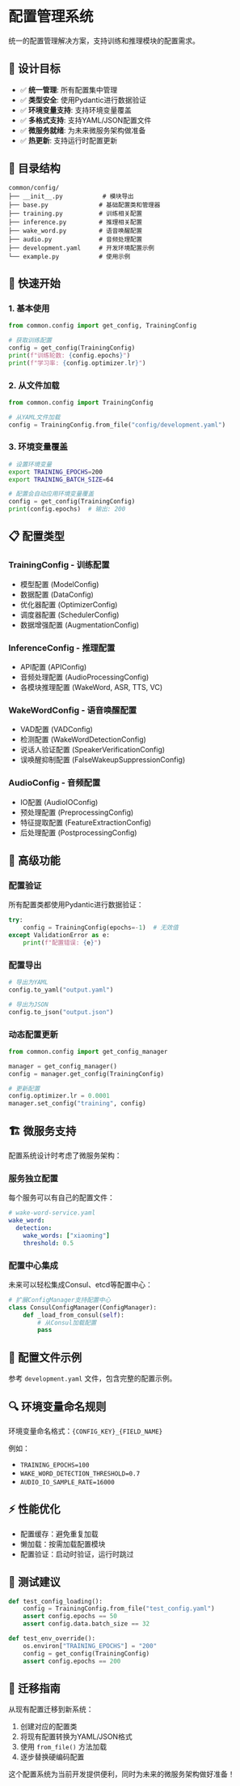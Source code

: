 # 配置管理系统

统一的配置管理解决方案，支持训练和推理模块的配置需求。

## 🎯 **设计目标**

- ✅ **统一管理**: 所有配置集中管理
- ✅ **类型安全**: 使用Pydantic进行数据验证
- ✅ **环境变量支持**: 支持环境变量覆盖
- ✅ **多格式支持**: 支持YAML/JSON配置文件
- ✅ **微服务就绪**: 为未来微服务架构做准备
- ✅ **热更新**: 支持运行时配置更新

## 📁 **目录结构**

```
common/config/
├── __init__.py           # 模块导出
├── base.py              # 基础配置类和管理器
├── training.py          # 训练相关配置
├── inference.py         # 推理相关配置  
├── wake_word.py         # 语音唤醒配置
├── audio.py             # 音频处理配置
├── development.yaml     # 开发环境配置示例
└── example.py           # 使用示例
```

## 🚀 **快速开始**

### 1. 基本使用

```python
from common.config import get_config, TrainingConfig

# 获取训练配置
config = get_config(TrainingConfig)
print(f"训练轮数: {config.epochs}")
print(f"学习率: {config.optimizer.lr}")
```

### 2. 从文件加载

```python
from common.config import TrainingConfig

# 从YAML文件加载
config = TrainingConfig.from_file("config/development.yaml")
```

### 3. 环境变量覆盖

```bash
# 设置环境变量
export TRAINING_EPOCHS=200
export TRAINING_BATCH_SIZE=64
```

```python
# 配置会自动应用环境变量覆盖
config = get_config(TrainingConfig)
print(config.epochs)  # 输出: 200
```

## 📋 **配置类型**

### TrainingConfig - 训练配置
- 模型配置 (ModelConfig)
- 数据配置 (DataConfig)  
- 优化器配置 (OptimizerConfig)
- 调度器配置 (SchedulerConfig)
- 数据增强配置 (AugmentationConfig)

### InferenceConfig - 推理配置
- API配置 (APIConfig)
- 音频处理配置 (AudioProcessingConfig)
- 各模块推理配置 (WakeWord, ASR, TTS, VC)

### WakeWordConfig - 语音唤醒配置
- VAD配置 (VADConfig)
- 检测配置 (WakeWordDetectionConfig)
- 说话人验证配置 (SpeakerVerificationConfig)
- 误唤醒抑制配置 (FalseWakeupSuppressionConfig)

### AudioConfig - 音频配置
- IO配置 (AudioIOConfig)
- 预处理配置 (PreprocessingConfig)
- 特征提取配置 (FeatureExtractionConfig)
- 后处理配置 (PostprocessingConfig)

## 🔧 **高级功能**

### 配置验证

所有配置类都使用Pydantic进行数据验证：

```python
try:
    config = TrainingConfig(epochs=-1)  # 无效值
except ValidationError as e:
    print(f"配置错误: {e}")
```

### 配置导出

```python
# 导出为YAML
config.to_yaml("output.yaml")

# 导出为JSON  
config.to_json("output.json")
```

### 动态配置更新

```python
from common.config import get_config_manager

manager = get_config_manager()
config = manager.get_config(TrainingConfig)

# 更新配置
config.optimizer.lr = 0.0001
manager.set_config("training", config)
```

## 🏗️ **微服务支持**

配置系统设计时考虑了微服务架构：

### 服务独立配置

每个服务可以有自己的配置文件：

```yaml
# wake-word-service.yaml
wake_word:
  detection:
    wake_words: ["xiaoming"]
    threshold: 0.5
```

### 配置中心集成

未来可以轻松集成Consul、etcd等配置中心：

```python
# 扩展ConfigManager支持配置中心
class ConsulConfigManager(ConfigManager):
    def _load_from_consul(self):
        # 从Consul加载配置
        pass
```

## 📝 **配置文件示例**

参考 `development.yaml` 文件，包含完整的配置示例。

## 🔍 **环境变量命名规则**

环境变量命名格式：`{CONFIG_KEY}_{FIELD_NAME}`

例如：
- `TRAINING_EPOCHS=100`
- `WAKE_WORD_DETECTION_THRESHOLD=0.7`
- `AUDIO_IO_SAMPLE_RATE=16000`

## ⚡ **性能优化**

- 配置缓存：避免重复加载
- 懒加载：按需加载配置模块
- 配置验证：启动时验证，运行时跳过

## 🧪 **测试建议**

```python
def test_config_loading():
    config = TrainingConfig.from_file("test_config.yaml")
    assert config.epochs == 50
    assert config.data.batch_size == 32

def test_env_override():
    os.environ["TRAINING_EPOCHS"] = "200"
    config = get_config(TrainingConfig)
    assert config.epochs == 200
```

## 🔄 **迁移指南**

从现有配置迁移到新系统：

1. 创建对应的配置类
2. 将现有配置转换为YAML/JSON格式
3. 使用 `from_file()` 方法加载
4. 逐步替换硬编码配置

这个配置系统为当前开发提供便利，同时为未来的微服务架构做好准备！
